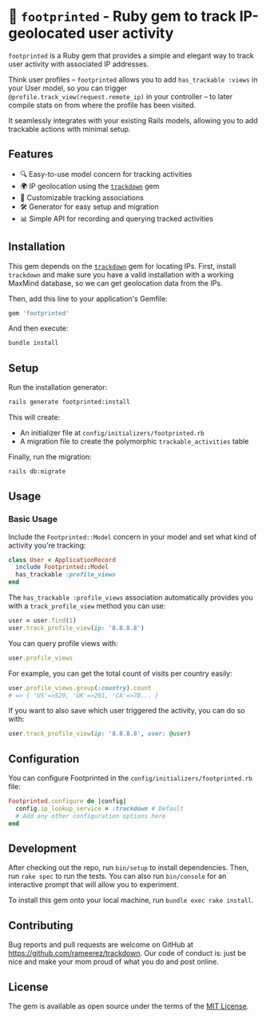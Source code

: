 # 👣 `footprinted` - Ruby gem to track IP-geolocated user activity

`footprinted` is a Ruby gem that provides a simple and elegant way to track user activity with associated IP addresses.

Think user profiles – `footprinted` allows you to add `has_trackable :views` in your User model, so you can trigger `@profile.track_view(request.remote_ip)` in your controller – to later compile stats on from where the profile has been visited.

It seamlessly integrates with your existing Rails models, allowing you to add trackable actions with minimal setup.

## Features

- 🔍 Easy-to-use model concern for tracking activities
- 🌍 IP geolocation using the [`trackdown`](https://github.com/rameerez/trackdown) gem
- 🚀 Customizable tracking associations
- 🛠 Generator for easy setup and migration
- 📊 Simple API for recording and querying tracked activities

## Installation

This gem depends on the [`trackdown`](https://github.com/rameerez/trackdown) gem for locating IPs. First, install `trackdown` and make sure you have a valid installation with a working MaxMind database, so we can get geolocation data from the IPs.

Then, add this line to your application's Gemfile:

```ruby
gem 'footprinted'
```

And then execute:

```bash
bundle install
```

## Setup

Run the installation generator:

```bash
rails generate footprinted:install
```

This will create:
- An initializer file at `config/initializers/footprinted.rb`
- A migration file to create the polymorphic `trackable_activities` table

Finally, run the migration:

```bash
rails db:migrate
```

## Usage

### Basic Usage

Include the `Footprinted::Model` concern in your model and set what kind of activity you're tracking:
```ruby
class User < ApplicationRecord
  include Footprinted::Model
  has_trackable :profile_views
end
```

The `has_trackable :profile_views` association automatically provides you with a `track_profile_view` method you can use:
```ruby
user = user.find(1)
user.track_profile_view(ip: '8.8.8.8')
```

You can query profile views with:
```ruby
user.profile_views
```

For example, you can get the total count of visits per country easily:
```ruby
user.profile_views.group(:country).count
# => { 'US'=>529, 'UK'=>291, 'CA'=>78... }
```

If you want to also save which user triggered the activity, you can do so with:
```ruby
user.track_profile_view(ip: '8.8.8.8', user: @user)
```

## Configuration

You can configure Footprinted in the `config/initializers/footprinted.rb` file:

```ruby
Footprinted.configure do |config|
  config.ip_lookup_service = :trackdown # Default
  # Add any other configuration options here
end
```

## Development

After checking out the repo, run `bin/setup` to install dependencies. Then, run `rake spec` to run the tests. You can also run `bin/console` for an interactive prompt that will allow you to experiment.

To install this gem onto your local machine, run `bundle exec rake install`.

## Contributing

Bug reports and pull requests are welcome on GitHub at https://github.com/rameerez/trackdown. Our code of conduct is: just be nice and make your mom proud of what you do and post online.

## License

The gem is available as open source under the terms of the [MIT License](https://opensource.org/licenses/MIT).
